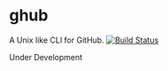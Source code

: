 # ghub
A Unix like CLI for GitHub. [![Build Status](https://travis-ci.org/BBloggsbott/ghub.svg?branch=repo_features)](https://travis-ci.org/BBloggsbott/ghub)

Under Development
